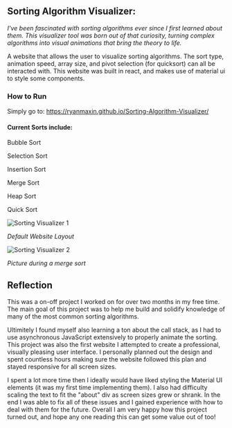 ## Sorting Algorithm Visualizer:

*I've been fascinated with sorting algorithms ever since I first learned about them. This visualizer tool was born out of that curiosity, turning complex algorithms into visual animations that bring the theory to life.*

A website that allows the user to visualize sorting algorithms. The sort type, animation speed, array size, and pivot selection (for quicksort) can all be interacted with. This website was built in react, and makes use of material ui to style some components.

### How to Run

Simply go to: https://ryanmaxin.github.io/Sorting-Algorithm-Visualizer/

#### Current Sorts include:

Bubble Sort

Selection Sort

Insertion Sort

Merge Sort

Heap Sort

Quick Sort

![Sorting Visualizer 1](https://user-images.githubusercontent.com/90675771/167058861-ea13e568-8557-4e02-bad5-f998004cfd43.png)

*Default Website Layout*

![Sorting Visualizer 2](https://user-images.githubusercontent.com/90675771/167058865-ad322867-1a44-48d5-b880-056461d9680e.png)

*Picture during a merge sort*

## Reflection

This was a on-off project I worked on for over two months in my free time. The main goal of this project was to help me build and solidify knowledge of many of the most common sorting algorithms.

Ultimitely I found myself also learning a ton about the call stack, as I had to use asynchronous JavaScript extensively to properly animate the sorting. This project was also the first website I attempted to create a professional, visually pleasing user interface. I personally planned out the design and spent countless hours making sure the website followed this plan and stayed responsive for all screen sizes. 

I spent a lot more time then I ideally would have liked styling the Material UI elements (it was my first time implementing them). I also had difficulty scaling the text to fit the "about" div as screen sizes grew or shrank. In the end I was able to fix all of these issues and I gained experience with how to deal with them for the future. Overall I am very happy how this project turned out, and hope any one reading this can get some value out of too!
